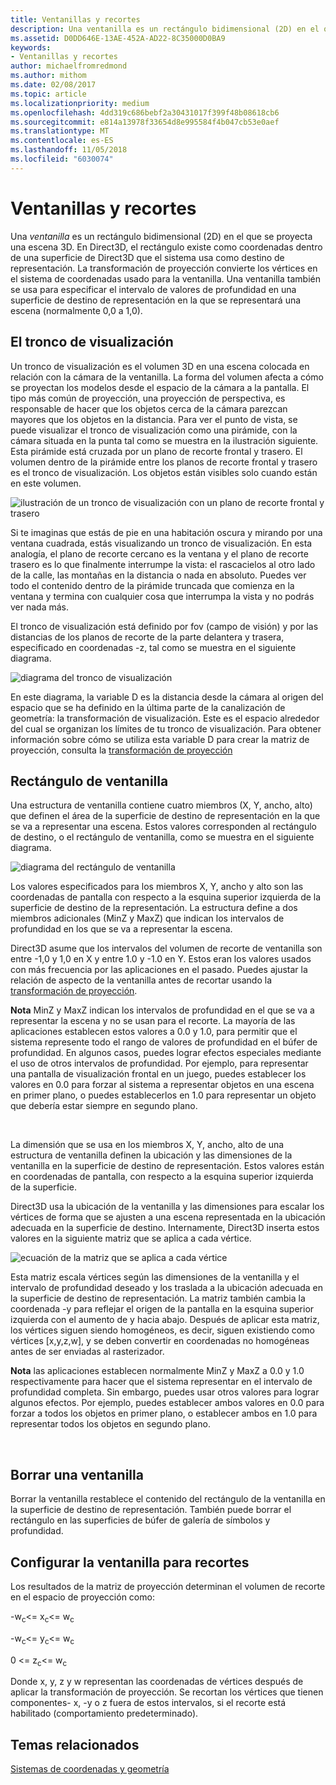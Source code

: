 ```yaml
---
title: Ventanillas y recortes
description: Una ventanilla es un rectángulo bidimensional (2D) en el que se proyecta una escena 3D.
ms.assetid: D0DD646E-13AE-452A-AD22-8C35000D0BA9
keywords:
- Ventanillas y recortes
author: michaelfromredmond
ms.author: mithom
ms.date: 02/08/2017
ms.topic: article
ms.localizationpriority: medium
ms.openlocfilehash: 4dd319c686bebf2a30431017f399f48b08618cb6
ms.sourcegitcommit: e814a13978f33654d8e995584f4b047cb53e0aef
ms.translationtype: MT
ms.contentlocale: es-ES
ms.lasthandoff: 11/05/2018
ms.locfileid: "6030074"
---
```

# <a name="viewports-and-clipping"></a>Ventanillas y recortes


Una *ventanilla* es un rectángulo bidimensional (2D) en el que se proyecta una escena 3D. En Direct3D, el rectángulo existe como coordenadas dentro de una superficie de Direct3D que el sistema usa como destino de representación. La transformación de proyección convierte los vértices en el sistema de coordenadas usado para la ventanilla. Una ventanilla también se usa para especificar el intervalo de valores de profundidad en una superficie de destino de representación en la que se representará una escena (normalmente 0,0 a 1,0).

## <a name="span-idtheviewingfrustumspanspan-idtheviewingfrustumspanspan-idtheviewingfrustumspanthe-viewing-frustum"></a><span id="The_Viewing_Frustum"></span><span id="the_viewing_frustum"></span><span id="THE_VIEWING_FRUSTUM"></span>El tronco de visualización


Un tronco de visualización es el volumen 3D en una escena colocada en relación con la cámara de la ventanilla. La forma del volumen afecta a cómo se proyectan los modelos desde el espacio de la cámara a la pantalla. El tipo más común de proyección, una proyección de perspectiva, es responsable de hacer que los objetos cerca de la cámara parezcan mayores que los objetos en la distancia. Para ver el punto de vista, se puede visualizar el tronco de visualización como una pirámide, con la cámara situada en la punta tal como se muestra en la ilustración siguiente. Esta pirámide está cruzada por un plano de recorte frontal y trasero. El volumen dentro de la pirámide entre los planos de recorte frontal y trasero es el tronco de visualización. Los objetos están visibles solo cuando están en este volumen.

![ilustración de un tronco de visualización con un plano de recorte frontal y trasero](images/frustum.png)

Si te imaginas que estás de pie en una habitación oscura y mirando por una ventana cuadrada, estás visualizando un tronco de visualización. En esta analogía, el plano de recorte cercano es la ventana y el plano de recorte trasero es lo que finalmente interrumpe la vista: el rascacielos al otro lado de la calle, las montañas en la distancia o nada en absoluto. Puedes ver todo el contenido dentro de la pirámide truncada que comienza en la ventana y termina con cualquier cosa que interrumpa la vista y no podrás ver nada más.

El tronco de visualización está definido por fov (campo de visión) y por las distancias de los planos de recorte de la parte delantera y trasera, especificado en coordenadas -z, tal como se muestra en el siguiente diagrama.

![diagrama del tronco de visualización](images/fovdiag.png)

En este diagrama, la variable D es la distancia desde la cámara al origen del espacio que se ha definido en la última parte de la canalización de geometría: la transformación de visualización. Este es el espacio alrededor del cual se organizan los límites de tu tronco de visualización. Para obtener información sobre cómo se utiliza esta variable D para crear la matriz de proyección, consulta la [transformación de proyección](projection-transform.md)

## <a name="span-idviewportrectanglespanspan-idviewportrectanglespanspan-idviewportrectanglespanviewport-rectangle"></a><span id="Viewport_Rectangle"></span><span id="viewport_rectangle"></span><span id="VIEWPORT_RECTANGLE"></span>Rectángulo de ventanilla


Una estructura de ventanilla contiene cuatro miembros (X, Y, ancho, alto) que definen el área de la superficie de destino de representación en la que se va a representar una escena. Estos valores corresponden al rectángulo de destino, o el rectángulo de ventanilla, como se muestra en el siguiente diagrama.

![diagrama del rectángulo de ventanilla](images/destrect.png)

Los valores especificados para los miembros X, Y, ancho y alto son las coordenadas de pantalla con respecto a la esquina superior izquierda de la superficie de destino de la representación. La estructura define a dos miembros adicionales (MinZ y MaxZ) que indican los intervalos de profundidad en los que se va a representar la escena.

Direct3D asume que los intervalos del volumen de recorte de ventanilla son entre -1,0 y 1,0 en X y entre 1.0 y -1.0 en Y. Estos eran los valores usados con más frecuencia por las aplicaciones en el pasado. Puedes ajustar la relación de aspecto de la ventanilla antes de recortar usando la [transformación de proyección](projection-transform.md).

**Nota**  MinZ y MaxZ indican los intervalos de profundidad en el que se va a representar la escena y no se usan para el recorte. La mayoría de las aplicaciones establecen estos valores a 0.0 y 1.0, para permitir que el sistema represente todo el rango de valores de profundidad en el búfer de profundidad. En algunos casos, puedes lograr efectos especiales mediante el uso de otros intervalos de profundidad. Por ejemplo, para representar una pantalla de visualización frontal en un juego, puedes establecer los valores en 0.0 para forzar al sistema a representar objetos en una escena en primer plano, o puedes establecerlos en 1.0 para representar un objeto que debería estar siempre en segundo plano.

 

La dimensión que se usa en los miembros X, Y, ancho, alto de una estructura de ventanilla definen la ubicación y las dimensiones de la ventanilla en la superficie de destino de representación. Estos valores están en coordenadas de pantalla, con respecto a la esquina superior izquierda de la superficie.

Direct3D usa la ubicación de la ventanilla y las dimensiones para escalar los vértices de forma que se ajusten a una escena representada en la ubicación adecuada en la superficie de destino. Internamente, Direct3D inserta estos valores en la siguiente matriz que se aplica a cada vértice.

![ecuación de la matriz que se aplica a cada vértice](images/vpscale.png)

Esta matriz escala vértices según las dimensiones de la ventanilla y el intervalo de profundidad deseado y los traslada a la ubicación adecuada en la superficie de destino de representación. La matriz también cambia la coordenada -y para reflejar el origen de la pantalla en la esquina superior izquierda con el aumento de y hacia abajo. Después de aplicar esta matriz, los vértices siguen siendo homogéneos, es decir, siguen existiendo como vértices \[x,y,z,w\], y se deben convertir en coordenadas no homogéneas antes de ser enviadas al rasterizador.

**Nota**  las aplicaciones establecen normalmente MinZ y MaxZ a 0.0 y 1.0 respectivamente para hacer que el sistema representar en el intervalo de profundidad completa. Sin embargo, puedes usar otros valores para lograr algunos efectos. Por ejemplo, puedes establecer ambos valores en 0.0 para forzar a todos los objetos en primer plano, o establecer ambos en 1.0 para representar todos los objetos en segundo plano.

 

## <a name="span-idclearingaviewportspanspan-idclearingaviewportspanspan-idclearingaviewportspanclearing-a-viewport"></a><span id="Clearing_a_Viewport"></span><span id="clearing_a_viewport"></span><span id="CLEARING_A_VIEWPORT"></span>Borrar una ventanilla


Borrar la ventanilla restablece el contenido del rectángulo de la ventanilla en la superficie de destino de representación. También puede borrar el rectángulo en las superficies de búfer de galería de símbolos y profundidad.

## <a name="span-idsetuptheviewportforclippingspanspan-idsetuptheviewportforclippingspanspan-idsetuptheviewportforclippingspanset-up-the-viewport-for-clipping"></a><span id="Set_Up_the_Viewport_for_Clipping"></span><span id="set_up_the_viewport_for_clipping"></span><span id="SET_UP_THE_VIEWPORT_FOR_CLIPPING"></span>Configurar la ventanilla para recortes


Los resultados de la matriz de proyección determinan el volumen de recorte en el espacio de proyección como:

-w<sub>c</sub>&lt;= x<sub>c</sub>&lt;= w<sub>c</sub>

-w<sub>c</sub>&lt;= y<sub>c</sub>&lt;= w<sub>c</sub>

0 &lt;= z<sub>c</sub>&lt;= w<sub>c</sub>

Donde x, y, z y w representan las coordenadas de vértices después de aplicar la transformación de proyección. Se recortan los vértices que tienen componentes- x, -y o z fuera de estos intervalos, si el recorte está habilitado (comportamiento predeterminado).

## <a name="span-idrelated-topicsspanrelated-topics"></a><span id="related-topics"></span>Temas relacionados


[Sistemas de coordenadas y geometría](coordinate-systems-and-geometry.md)

 

 




